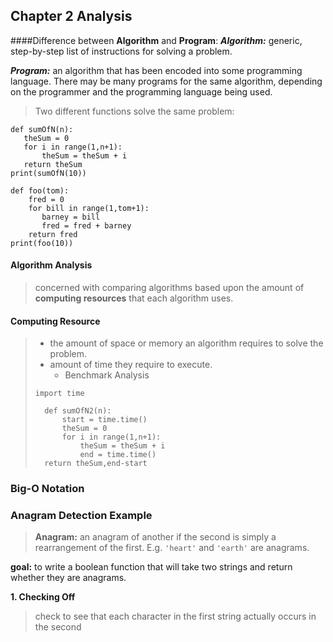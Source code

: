 ## Chapter 2 Analysis
####Difference between **Algorithm** and **Program**:
***Algorithm:***  generic, step-by-step list of instructions for solving a problem.

***Program:***  an algorithm that has been encoded into some programming language. There may be many programs for the same algorithm, depending on the programmer and the programming language being used.

> Two different functions solve the same problem:
>
```
def sumOfN(n):
   theSum = 0
   for i in range(1,n+1):
       theSum = theSum + i
   return theSum
print(sumOfN(10))
```
>
```
def foo(tom):
    fred = 0
    for bill in range(1,tom+1):
       barney = bill
       fred = fred + barney
    return fred
print(foo(10))
```


#### Algorithm Analysis
> concerned with comparing algorithms based upon the amount of **computing resources** that each algorithm uses.

#### Computing Resource
> * the amount of space or memory an algorithm requires to solve the problem.
> * amount of time they require to execute.
> 	* Benchmark Analysis
> 
> ```
> import time
> 
>	def sumOfN2(n):
>		start = time.time()
>   	theSum = 0
>   	for i in range(1,n+1):
>			theSum = theSum + i
> 			end = time.time()
>   return theSum,end-start
> ```

### Big-O Notation

### Anagram Detection Example
> **Anagram:**  an anagram of another if the second is simply a rearrangement of the first. E.g. `'heart'` and `'earth'` are anagrams. 

**goal:** to write a boolean function that will take two strings and return whether they are anagrams.

**1. Checking Off**
> check to see that each character in the first string actually occurs in the second 




 